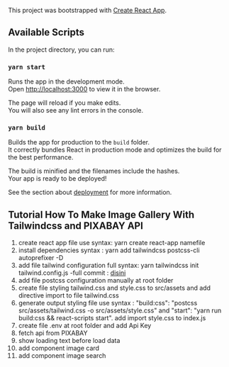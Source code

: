 This project was bootstrapped with [Create React App](https://github.com/facebook/create-react-app).

## Available Scripts

In the project directory, you can run:

### `yarn start`

Runs the app in the development mode.<br />
Open [http://localhost:3000](http://localhost:3000) to view it in the browser.

The page will reload if you make edits.<br />
You will also see any lint errors in the console.

### `yarn build`

Builds the app for production to the `build` folder.<br />
It correctly bundles React in production mode and optimizes the build for the best performance.

The build is minified and the filenames include the hashes.<br />
Your app is ready to be deployed!

See the section about [deployment](https://facebook.github.io/create-react-app/docs/deployment) for more information.

## Tutorial How To Make Image Gallery With Tailwindcss and PIXABAY API
1. create react app file use syntax: yarn create react-app namefile
2. install dependencies syntax : yarn add tailwindcss postcss-cli autoprefixer -D
3. add file tailwind configuration full syntax: yarn tailwindcss init tailwind.config.js -full commit : [disini](https://github.com/tiana30/tailwinds-collection/tree/f118276dcea1ebee588b394be4d0d5c93a7996d5)
4. add file postcss configuration manually at root folder
5. create file styling tailwind.css and style.css to src/assets and add directive import to file tailwind.css
6. generate output styling file use syntax : "build:css": "postcss src/assets/tailwind.css -o src/assets/style.css" and "start": "yarn run build:css && react-scripts start". add import style.css to index.js 
7. create file .env at root folder and add Api Key
8. fetch api from PIXABAY
9. show loading text before load data 
10. add component image card 
11. add component image search


   

